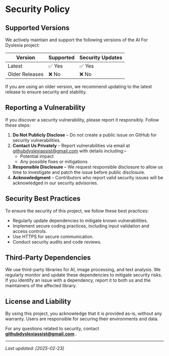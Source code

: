 # Security Policy

## Supported Versions
We actively maintain and support the following versions of the AI For Dyslexia project:

| Version | Supported | Security Updates |
|---------|----------|------------------|
| Latest  | ✅ Yes  | ✅ Yes |
| Older Releases | ❌ No  | ❌ No |

If you are using an older version, we recommend updating to the latest release to ensure security and stability.

## Reporting a Vulnerability
If you discover a security vulnerability, please report it responsibly. Follow these steps:

1. **Do Not Publicly Disclose** – Do not create a public issue on GitHub for security vulnerabilities.
2. **Contact Us Privately** – Report vulnerabilities via email at githubdyslexiassist@gmail.com with details including:–
   - Potential impact
   - Any possible fixes or mitigations
4. **Responsible Disclosure** – We request responsible disclosure to allow us time to investigate and patch the issue before public disclosure.
5. **Acknowledgment** – Contributors who report valid security issues will be acknowledged in our security advisories.

## Security Best Practices
To ensure the security of this project, we follow these best practices:
- Regularly update dependencies to mitigate known vulnerabilities.
- Implement secure coding practices, including input validation and access controls.
- Use HTTPS for secure communication.
- Conduct security audits and code reviews.

## Third-Party Dependencies
We use third-party libraries for AI, image processing, and text analysis. We regularly monitor and update these dependencies to mitigate security risks. If you identify an issue with a dependency, 
report it to both us and the maintainers of the affected library.

## License and Liability
By using this project, you acknowledge that it is provided as-is, without any warranty. Users are responsible for securing their environments and data.

For any questions related to security, contact **githubdyslexiassist@gmail.com**..

---
_Last updated: [2025-02-23]_
